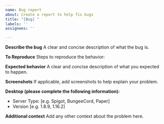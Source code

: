 ```yaml
---
name: Bug report
about: Create a report to help fix bugs
title: "[Bug] "
labels: ''
assignees: ''

---
```


**Describe the bug**
A clear and concise description of what the bug is.

**To Reproduce**
Steps to reproduce the behavior:

**Expected behavior**
A clear and concise description of what you expected to happen.

**Screenshots**
If applicable, add screenshots to help explain your problem.

**Desktop (please complete the following information):**
 - Server Type: [e.g. Spigot, BungeeCord, Paper]
 - Version [e.g. 1.8.9, 1.16.2]

**Additional context**
Add any other context about the problem here.
